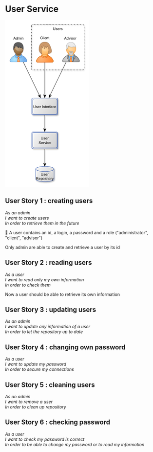 # User Service

<img src="UserService.png"/>

## User Story 1 : creating users

*As an admin<br>*
*I want to create users<br>*
*In order to retrieve them in the future<br>*

:speech_balloon: A user contains an id, a login, a password and a role ("administrator", "client", "advisor")<br>

Only admin are able to create and retrieve a user by its id

## User Story 2 : reading users

*As a user<br>*
*I want to read only my own information<br>*
*In order to check them<br>*

Now a user should be able to retrieve its own information

## User Story 3 : updating users

*As an admin<br>*
*I want to update any information of a user<br>*
*In order to let the repository up to date<br>*

## User Story 4 : changing own password

*As a user<br>*
*I want to update my password<br>*
*In order to secure my connections<br>*

## User Story 5 : cleaning users

*As an admin<br>*
*I want to remove a user<br>*
*In order to clean up repository<br>*

## User Story 6 : checking password

*As a user<br>*
*I want to check my password is correct<br>*
*In order to be able to change my password or to read my information<br>*